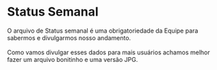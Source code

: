 # Status Semanal
O arquivo de Status semanal é uma obrigatoriedade da Equipe para sabermos e divulgarmos nosso andamento.
<br><br>
Como vamos divulgar esses dados para mais usuários achamos melhor fazer um arquivo bonitinho e uma versão JPG.
